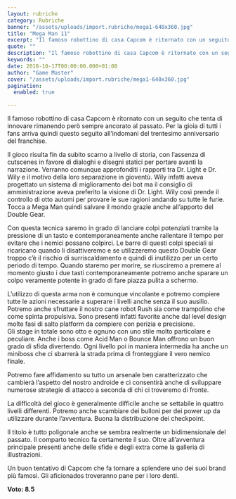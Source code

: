 ```yaml
---
layout: rubriche
category: Rubriche
banner: "/assets/uploads/import.rubriche/mega1-640x360.jpg"
title: "Mega Man 11"
excerpt: "Il famoso robottino di casa Capcom è ritornato con un seguito che tenta di innovare rimanendo però sempre ancorato al passato. Per la gioia di tutti i fans arriva quindi questo seguito all’indomani del trentesimo anniversario del franchise. Il gioco risulta fin da subito scarno a livello di storia, con l’assenza di cutscenes in favore [&hellip"
quote: ""
description: "Il famoso robottino di casa Capcom è ritornato con un seguito che tenta di innovare rimanendo però sempre ancorato al passato. Per la gioia di tutti i fans arriva quindi questo seguito all’indomani del trentesimo anniversario del franchise. Il gioco risulta fin da subito scarno a livello di storia, con l’assenza di cutscenes in favore [&hellip"
keywords: ""
date: 2018-10-17T00:00:00.000+01:00
author: "Game Master"
cover: "/assets/uploads/import.rubriche/mega1-640x360.jpg"
pagination:
  enabled: true

---
```


Il famoso robottino di casa Capcom è ritornato con un seguito che tenta di innovare rimanendo però sempre ancorato al passato. Per la gioia di tutti i fans arriva quindi questo seguito all’indomani del trentesimo anniversario del franchise.

Il gioco risulta fin da subito scarno a livello di storia, con l’assenza di cutscenes in favore di dialoghi e disegni statici per portare avanti la narrazione. Verranno comunque approfonditi i rapporti tra Dr. Light e Dr. Wily e il motivo della loro separazione in gioventù. Wily infatti aveva progettato un sistema di miglioramento dei bot ma il consiglio di amministrazione aveva preferito la visione di Dr. Light. Wily così prende il controllo di otto automi per provare le sue ragioni andando su tutte le furie. Tocca a Mega Man quindi salvare il mondo grazie anche all’apporto del Double Gear.

Con questa tecnica saremo in grado di lanciare colpi potenziati tramite la pressione di un tasto e contemporaneamente anche rallentare il tempo per evitare che i nemici possano colpirci. Le barre di questi colpi speciali si ricaricano quando li disattiveremo e se utilizzeremo questo Double Gear troppo c’è il rischio di surriscaldamento e quindi di inutilizzo per un certo periodo di tempo. Quando staremo per morire, se riusciremo a premere al momento giusto i due tasti contemporaneamente potremo anche sparare un colpo veramente potente in grado di fare piazza pulita a schermo.

L’utilizzo di questa arma non è comunque vincolante e potremo compiere tutte le azioni necessarie a superare i livelli anche senza il suo ausilio. Potremo anche sfruttare il nostro cane robot Rush sia come trampolino che come spinta propulsiva. Sono presenti infatti favorite anche dal level design molte fasi di salto platform da compiere con perizia e precisione.  
Gli stage in totale sono otto e ognuno con uno stile molto particolare e peculiare. Anche i boss come Acid Man o Bounce Man offrono un buon grado di sfida divertendo. Ogni livello poi in maniera intermedia ha anche un miniboss che ci sbarrerà la strada prima di fronteggiare il vero nemico finale.

Potremo fare affidamento su tutto un arsenale ben caratterizzato che cambierà l’aspetto del nostro androide e ci consentirà anche di sviluppare numerose strategie di attacco a seconda di chi ci troveremo di fronte.

La difficoltà del gioco è generalmente difficile anche se settabile in quattro livelli differenti. Potremo anche scambiare dei bulloni per dei power up da utilizzare durante l’avventura. Buona la distribuzione dei checkpoint.

Il titolo è tutto poligonale anche se sembra realmente un bidimensionale del passato. Il comparto tecnico fa certamente il suo. Oltre all’avventura principale presenti anche delle sfide e degli extra come la galleria di illustrazioni.

Un buon tentativo di Capcom che fa tornare a splendere uno dei suoi brand più famosi. Gli aficionados troveranno pane per i loro denti.

**Voto: 8.5**
